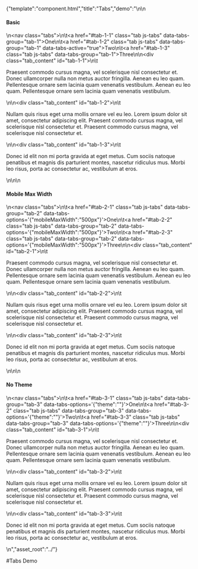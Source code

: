 {"template":"component.html","title":"Tabs","demo":"<style>\n\t.tabs { overflow: hidden; }\n</style>\n\n<h4>Basic</h4>\n<nav class=\"tabs\">\n\t<a href=\"#tab-1-1\" class=\"tab js-tabs\" data-tabs-group=\"tab-1\">One</a>\n\t<a href=\"#tab-1-2\" class=\"tab js-tabs\" data-tabs-group=\"tab-1\" data-tabs-active=\"true\">Two</a>\n\t<a href=\"#tab-1-3\" class=\"tab js-tabs\" data-tabs-group=\"tab-1\">Three</a>\n</nav>\n<div class=\"tab_content\" id=\"tab-1-1\">\n\t<p>Praesent commodo cursus magna, vel scelerisque nisl consectetur et. Donec ullamcorper nulla non metus auctor fringilla. Aenean eu leo quam. Pellentesque ornare sem lacinia quam venenatis vestibulum. Aenean eu leo quam. Pellentesque ornare sem lacinia quam venenatis vestibulum.</p>\n</div>\n<div class=\"tab_content\" id=\"tab-1-2\">\n\t<p>Nullam quis risus eget urna mollis ornare vel eu leo. Lorem ipsum dolor sit amet, consectetur adipiscing elit. Praesent commodo cursus magna, vel scelerisque nisl consectetur et. Praesent commodo cursus magna, vel scelerisque nisl consectetur et.</p>\n</div>\n<div class=\"tab_content\" id=\"tab-1-3\">\n\t<p>Donec id elit non mi porta gravida at eget metus. Cum sociis natoque penatibus et magnis dis parturient montes, nascetur ridiculus mus. Morbi leo risus, porta ac consectetur ac, vestibulum at eros.</p>\n</div>\n\n<h4>Mobile Max Width</h4>\n<nav class=\"tabs\">\n\t<a href=\"#tab-2-1\" class=\"tab js-tabs\" data-tabs-group=\"tab-2\" data-tabs-options='{\"mobileMaxWidth\":\"500px\"}'>One</a>\n\t<a href=\"#tab-2-2\" class=\"tab js-tabs\" data-tabs-group=\"tab-2\" data-tabs-options='{\"mobileMaxWidth\":\"500px\"}'>Two</a>\n\t<a href=\"#tab-2-3\" class=\"tab js-tabs\" data-tabs-group=\"tab-2\" data-tabs-options='{\"mobileMaxWidth\":\"500px\"}'>Three</a>\n</nav>\n<div class=\"tab_content\" id=\"tab-2-1\">\n\t<p>Praesent commodo cursus magna, vel scelerisque nisl consectetur et. Donec ullamcorper nulla non metus auctor fringilla. Aenean eu leo quam. Pellentesque ornare sem lacinia quam venenatis vestibulum. Aenean eu leo quam. Pellentesque ornare sem lacinia quam venenatis vestibulum.</p>\n</div>\n<div class=\"tab_content\" id=\"tab-2-2\">\n\t<p>Nullam quis risus eget urna mollis ornare vel eu leo. Lorem ipsum dolor sit amet, consectetur adipiscing elit. Praesent commodo cursus magna, vel scelerisque nisl consectetur et. Praesent commodo cursus magna, vel scelerisque nisl consectetur et.</p>\n</div>\n<div class=\"tab_content\" id=\"tab-2-3\">\n\t<p>Donec id elit non mi porta gravida at eget metus. Cum sociis natoque penatibus et magnis dis parturient montes, nascetur ridiculus mus. Morbi leo risus, porta ac consectetur ac, vestibulum at eros.</p>\n</div>\n\n<h4>No Theme</h4>\n<nav class=\"tabs\">\n\t<a href=\"#tab-3-1\" class=\"tab js-tabs\" data-tabs-group=\"tab-3\" data-tabs-options='{\"theme\":\"\"}'>One</a>\n\t<a href=\"#tab-3-2\" class=\"tab js-tabs\" data-tabs-group=\"tab-3\" data-tabs-options='{\"theme\":\"\"}'>Two</a>\n\t<a href=\"#tab-3-3\" class=\"tab js-tabs\" data-tabs-group=\"tab-3\" data-tabs-options='{\"theme\":\"\"}'>Three</a>\n</nav>\n<div class=\"tab_content\" id=\"tab-3-1\">\n\t<p>Praesent commodo cursus magna, vel scelerisque nisl consectetur et. Donec ullamcorper nulla non metus auctor fringilla. Aenean eu leo quam. Pellentesque ornare sem lacinia quam venenatis vestibulum. Aenean eu leo quam. Pellentesque ornare sem lacinia quam venenatis vestibulum.</p>\n</div>\n<div class=\"tab_content\" id=\"tab-3-2\">\n\t<p>Nullam quis risus eget urna mollis ornare vel eu leo. Lorem ipsum dolor sit amet, consectetur adipiscing elit. Praesent commodo cursus magna, vel scelerisque nisl consectetur et. Praesent commodo cursus magna, vel scelerisque nisl consectetur et.</p>\n</div>\n<div class=\"tab_content\" id=\"tab-3-3\">\n\t<p>Donec id elit non mi porta gravida at eget metus. Cum sociis natoque penatibus et magnis dis parturient montes, nascetur ridiculus mus. Morbi leo risus, porta ac consectetur ac, vestibulum at eros.</p>\n</div>","asset_root":"../"}

 #Tabs Demo